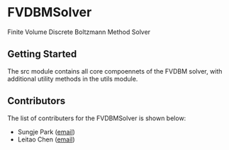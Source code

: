 # FVDBMSolver
Finite Volume Discrete Boltzmann Method Solver 

## Getting Started
The src module contains all core compoennets of the FVDBM solver, with additional utility methods in the utils module.

## Contributors
The list of contributers for the FVDBMSolver is shown below:
- Sungje Park ([email](mailto:sungjepa@usc.edu))
- Leitao Chen ([email](mailto:leitao.chen@erau.edu))